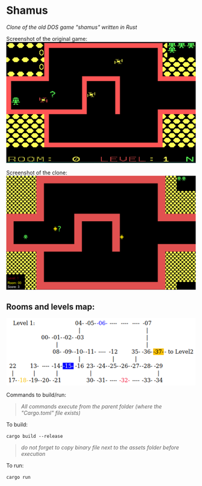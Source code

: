 
# Shamus
_Clone of the old DOS game "shamus" written in Rust_

Screenshot of the original game:
![intro](docs/original_game.png)

Screenshot of the clone:
![intro](docs/clone.png)

## Rooms and levels map:
![img](docs/level1_map.png?raw=true "Screenshot")

Commands to build/run:

>_All commands execute from the parent folder (where the "Cargo.toml" file exists)_

To build: 
```shell
cargo build --release
```
>_do not forget to copy binary file next to the assets folder before execution_

To run: 
```shell
cargo run
```
